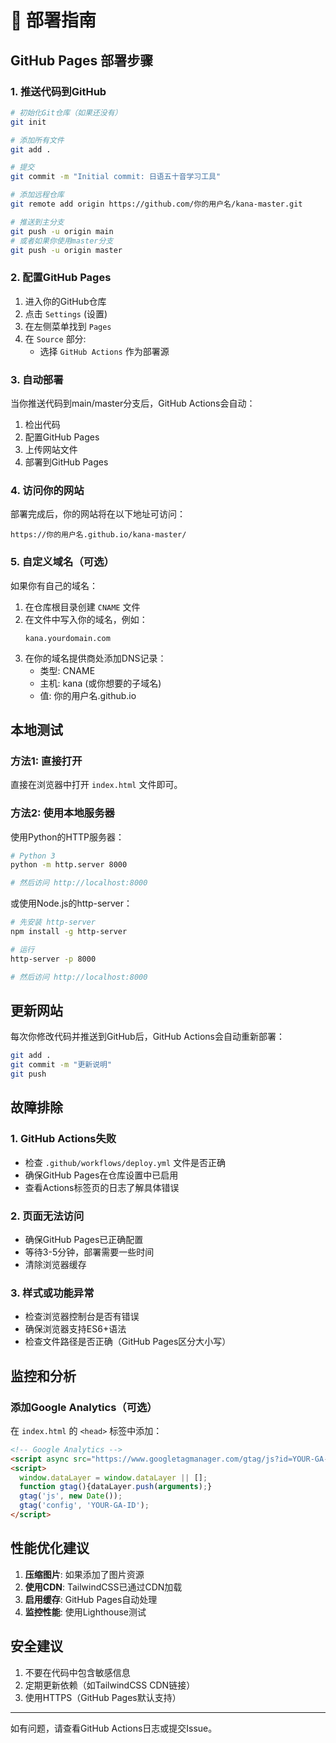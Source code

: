 # 🚀 部署指南

## GitHub Pages 部署步骤

### 1. 推送代码到GitHub

```bash
# 初始化Git仓库（如果还没有）
git init

# 添加所有文件
git add .

# 提交
git commit -m "Initial commit: 日语五十音学习工具"

# 添加远程仓库
git remote add origin https://github.com/你的用户名/kana-master.git

# 推送到主分支
git push -u origin main
# 或者如果你使用master分支
git push -u origin master
```

### 2. 配置GitHub Pages

1. 进入你的GitHub仓库
2. 点击 `Settings` (设置)
3. 在左侧菜单找到 `Pages`
4. 在 `Source` 部分:
   - 选择 `GitHub Actions` 作为部署源

### 3. 自动部署

当你推送代码到main/master分支后，GitHub Actions会自动：
1. 检出代码
2. 配置GitHub Pages
3. 上传网站文件
4. 部署到GitHub Pages

### 4. 访问你的网站

部署完成后，你的网站将在以下地址可访问：
```
https://你的用户名.github.io/kana-master/
```

### 5. 自定义域名（可选）

如果你有自己的域名：

1. 在仓库根目录创建 `CNAME` 文件
2. 在文件中写入你的域名，例如：
   ```
   kana.yourdomain.com
   ```
3. 在你的域名提供商处添加DNS记录：
   - 类型: CNAME
   - 主机: kana (或你想要的子域名)
   - 值: 你的用户名.github.io

## 本地测试

### 方法1: 直接打开
直接在浏览器中打开 `index.html` 文件即可。

### 方法2: 使用本地服务器

使用Python的HTTP服务器：

```bash
# Python 3
python -m http.server 8000

# 然后访问 http://localhost:8000
```

或使用Node.js的http-server：

```bash
# 先安装 http-server
npm install -g http-server

# 运行
http-server -p 8000

# 然后访问 http://localhost:8000
```

## 更新网站

每次你修改代码并推送到GitHub后，GitHub Actions会自动重新部署：

```bash
git add .
git commit -m "更新说明"
git push
```

## 故障排除

### 1. GitHub Actions失败

- 检查 `.github/workflows/deploy.yml` 文件是否正确
- 确保GitHub Pages在仓库设置中已启用
- 查看Actions标签页的日志了解具体错误

### 2. 页面无法访问

- 确保GitHub Pages已正确配置
- 等待3-5分钟，部署需要一些时间
- 清除浏览器缓存

### 3. 样式或功能异常

- 检查浏览器控制台是否有错误
- 确保浏览器支持ES6+语法
- 检查文件路径是否正确（GitHub Pages区分大小写）

## 监控和分析

### 添加Google Analytics（可选）

在 `index.html` 的 `<head>` 标签中添加：

```html
<!-- Google Analytics -->
<script async src="https://www.googletagmanager.com/gtag/js?id=YOUR-GA-ID"></script>
<script>
  window.dataLayer = window.dataLayer || [];
  function gtag(){dataLayer.push(arguments);}
  gtag('js', new Date());
  gtag('config', 'YOUR-GA-ID');
</script>
```

## 性能优化建议

1. **压缩图片**: 如果添加了图片资源
2. **使用CDN**: TailwindCSS已通过CDN加载
3. **启用缓存**: GitHub Pages自动处理
4. **监控性能**: 使用Lighthouse测试

## 安全建议

1. 不要在代码中包含敏感信息
2. 定期更新依赖（如TailwindCSS CDN链接）
3. 使用HTTPS（GitHub Pages默认支持）

---

如有问题，请查看GitHub Actions日志或提交Issue。

